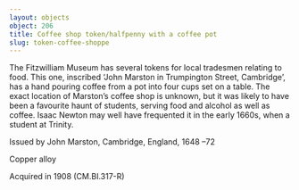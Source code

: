 ```yaml
---
layout: objects
object: 206
title: Coffee shop token/halfpenny with a coffee pot
slug: token-coffee-shoppe
---
```

The Fitzwilliam Museum has several tokens for local tradesmen relating to food. This one,  inscribed ‘John Marston in Trumpington Street, Cambridge’, has a hand pouring coffee from a pot into four cups set on a table. The exact location of Marston’s coffee shop is unknown, but it was likely to have been a favourite haunt of students, serving food and alcohol as well as coffee. Isaac Newton may well have frequented it in the early 1660s, when a student at Trinity.  

Issued by John Marston, Cambridge, England, 1648 –72  

Copper alloy  

Acquired in 1908 (CM.BI.317-R)
